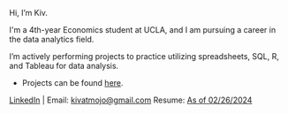 Hi, I’m Kiv. 

I'm a 4th-year Economics student at UCLA, and I am pursuing a career in the data analytics field.

I’m actively performing projects to practice utilizing spreadsheets, SQL, R, and Tableau for data analysis.
- Projects can be found [here](https://github.com/kivatmojo/portfolio#portfolio).

[LinkedIn](https://www.linkedin.com/in/kivatmojo/) | Email: kivatmojo@gmail.com
Resume: [As of 02/26/2024](https://github.com/kivatmojo/kivatmojo/files/14413186/Atmojo_Kiv_Resume.pdf)

